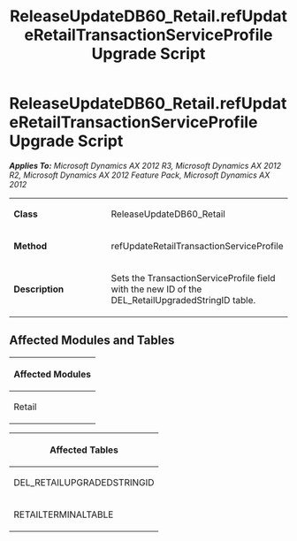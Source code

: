 ﻿---
title: ReleaseUpdateDB60_Retail.refUpdateRetailTransactionServiceProfile Upgrade Script
TOCTitle: ReleaseUpdateDB60_Retail.refUpdateRetailTransactionServiceProfile Upgrade Script
ms:assetid: dc501551-df3a-8274-7c0d-71f0e136c5f1
ms:mtpsurl: https://msdn.microsoft.com/en-us/library/JJ737191(v=AX.60)
ms:contentKeyID: 49711634
ms.date: 05/18/2015
mtps_version: v=AX.60
---

# ReleaseUpdateDB60\_Retail.refUpdateRetailTransactionServiceProfile Upgrade Script 


_**Applies To:** Microsoft Dynamics AX 2012 R3, Microsoft Dynamics AX 2012 R2, Microsoft Dynamics AX 2012 Feature Pack, Microsoft Dynamics AX 2012_

<table>
<colgroup>
<col style="width: 50%" />
<col style="width: 50%" />
</colgroup>
<tbody>
<tr class="odd">
<td><p><strong>Class</strong></p></td>
<td><p>ReleaseUpdateDB60_Retail</p></td>
</tr>
<tr class="even">
<td><p><strong>Method</strong></p></td>
<td><p>refUpdateRetailTransactionServiceProfile</p></td>
</tr>
<tr class="odd">
<td><p><strong>Description</strong></p></td>
<td><p>Sets the TransactionServiceProfile field with the new ID of the DEL_RetailUpgradedStringID table.</p></td>
</tr>
</tbody>
</table>


## Affected Modules and Tables

<table>
<colgroup>
<col style="width: 100%" />
</colgroup>
<thead>
<tr class="header">
<th><p>Affected Modules</p></th>
</tr>
</thead>
<tbody>
<tr class="odd">
<td><p>Retail</p></td>
</tr>
</tbody>
</table>


<table>
<colgroup>
<col style="width: 100%" />
</colgroup>
<thead>
<tr class="header">
<th><p>Affected Tables</p></th>
</tr>
</thead>
<tbody>
<tr class="odd">
<td><p>DEL_RETAILUPGRADEDSTRINGID</p></td>
</tr>
<tr class="even">
<td><p>RETAILTERMINALTABLE</p></td>
</tr>
</tbody>
</table>

  


